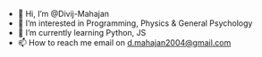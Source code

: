 - 👋 Hi, I’m @Divij-Mahajan
- 👀 I’m interested in Programming, Physics & General Psychology
- 🌱 I’m currently learning Python, JS 
- 📫 How to reach me email on d.mahajan2004@gmail.com

<!---
Divij-Mahajan/Divij-Mahajan is a ✨ special ✨ repository because its `README.md` (this file) appears on your GitHub profile.
You can click the Preview link to take a look at your changes.
--->
